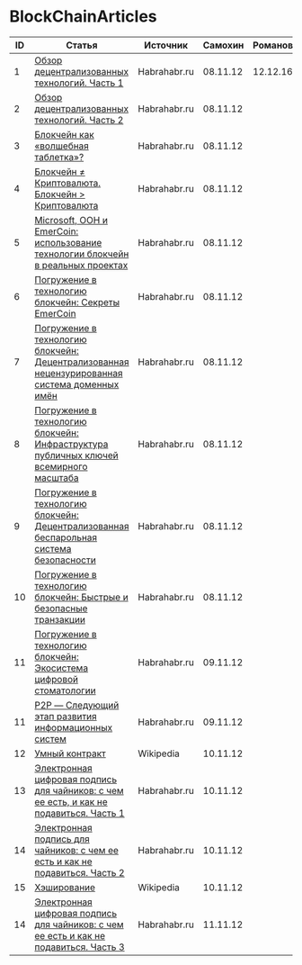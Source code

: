 # BlockChainArticles

|   ID   | Статья | Источник| Самохин | Романов |
|--------|--------|---------|---------|---------|
|1|[Обзор децентрализованных технологий. Часть 1](https://habrahabr.ru/post/237765/)|Habrahabr.ru|08.11.12|12.12.16|
|2|[Обзор децентрализованных технологий. Часть 2](https://geektimes.ru/post/241426/)|Habrahabr.ru|08.11.12||
|3|[Блокчейн как «волшебная таблетка»?](https://habrahabr.ru/company/acronis/blog/309686/)|Habrahabr.ru|08.11.12||
|4|[Блокчейн ≠ Криптовалюта. Блокчейн > Криптовалюта](https://habrahabr.ru/post/313212/)|Habrahabr.ru|08.11.12||
|5|[Microsoft, ООН и EmerCoin: использование технологии блокчейн в реальных проектах](https://habrahabr.ru/company/microsoft/blog/310812/)|Habrahabr.ru|08.11.12||
|6|[Погружение в технологию блокчейн: Секреты EmerCoin](https://habrahabr.ru/company/microsoft/blog/311690/)|Habrahabr.ru|08.11.12||
|7|[Погружение в технологию блокчейн: Децентрализованная нецензурированная система доменных имён](https://habrahabr.ru/company/microsoft/blog/314368/)|Habrahabr.ru|08.11.12||
|8|[Погружение в технологию блокчейн: Инфраструктура публичных ключей всемирного масштаба](https://habrahabr.ru/company/microsoft/blog/316326/)|Habrahabr.ru|08.11.12||
|9|[Погружение в технологию блокчейн: Децентрализованная беспарольная система безопасности](https://habrahabr.ru/company/microsoft/blog/316864/)|Habrahabr.ru|08.11.12||
|10|[Погружение в технологию блокчейн: Быстрые и безопасные транзакции](https://habrahabr.ru/company/microsoft/blog/312308/)|Habrahabr.ru|08.11.12||
|11|[Погружение в технологию блокчейн: Экосистема цифровой стоматологии](https://habrahabr.ru/company/microsoft/blog/313130/)|Habrahabr.ru|09.11.12||
|11|[P2P — Следующий этап развития информационных систем](https://habrahabr.ru/post/239225/)|Habrahabr.ru|09.11.12||
|12|[Умный контракт](https://ru.wikipedia.org/wiki/%D0%A3%D0%BC%D0%BD%D1%8B%D0%B9_%D0%BA%D0%BE%D0%BD%D1%82%D1%80%D0%B0%D0%BA%D1%82)|Wikipedia|10.11.12||
|13|[Электронная цифровая подпись для чайников: с чем ее есть, и как не подавиться. Часть 1](https://habrahabr.ru/post/97066/)|Habrahabr.ru|10.11.12||
|14|[Электронная подпись для чайников: с чем ее есть и как не подавиться. Часть 2](https://habrahabr.ru/post/97283/)|Habrahabr.ru|10.11.12||
|15|[Хэширование](https://ru.wikipedia.org/wiki/%D0%A5%D0%B5%D1%88%D0%B8%D1%80%D0%BE%D0%B2%D0%B0%D0%BD%D0%B8%D0%B5)|Wikipedia|10.11.12||
|14|[Электронная цифровая подпись для чайников: с чем ее есть и как не подавиться. Часть 3](https://habrahabr.ru/post/98323/)|Habrahabr.ru|11.11.12||

